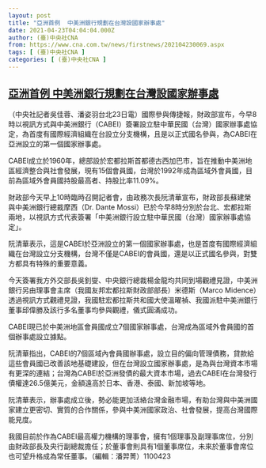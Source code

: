 ```yaml
---
layout: post
title: "亞洲首例  中美洲銀行規劃在台灣設國家辦事處"
date: 2021-04-23T04:04:04.000Z
author: (臺)中央社CNA
from: https://www.cna.com.tw/news/firstnews/202104230069.aspx
tags: [ (臺)中央社CNA ]
categories: [ (臺)中央社CNA ]
---
```

<!--1619150644000-->
[亞洲首例  中美洲銀行規劃在台灣設國家辦事處](https://www.cna.com.tw/news/firstnews/202104230069.aspx)
------

<div>
<div></div><div class="paragraph"><p>（中央社記者吳佳蓉、潘姿羽台北23日電）國際參與傳捷報，財政部宣布，今早8時以視訊方式與中美洲銀行（CABEI）簽署設立駐中華民國（台灣）國家辦事處協定，為首度有國際經濟組織在台設立分支機構，且是以正式國名參與，為CABEI在亞洲設立的第一個國家辦事處。</p><p>CABEI成立於1960年，總部設於宏都拉斯首都德古西加巴市，旨在推動中美洲地區經濟整合與社會發展，現有15個會員國，台灣於1992年成為區域外會員國，目前為區域外會員國持股最高者、持股比率11.09%。</p><p>財政部今天早上10時臨時召開記者會，由政務次長阮清華宣布，財政部長蘇建榮與中美洲銀行總裁摩西（Dr. Dante Mossi）已於今早8時分別於台北、宏都拉斯兩地，以視訊方式代表簽署「中美洲銀行設立駐中華民國（台灣）國家辦事處協定」。</p><p>阮清華表示，這是CABEI於亞洲設立的第一個國家辦事處，也是首度有國際經濟組織在台灣設立分支機構，台灣不僅是CABEI的會員國，還是以正式國名參與，對雙方都具有特殊的重要意義。</p><p>今天簽署我方外交部長吳釗燮、中央銀行總裁楊金龍均共同到場觀禮見證，中美洲銀行另由理事會主席（我國友邦宏都拉斯財政部部長）米德斯（Marco Midence）透過視訊方式觀禮見證，我國駐宏都拉斯共和國大使溫曜禎、我國派駐中美洲銀行董事邱偉勝及該行多名董事均參與觀禮，儀式圓滿成功。</p><p>CABEI現已於中美洲地區會員國成立7個國家辦事處，台灣成為區域外會員國的首個辦事處設立據點。</p><p>阮清華指出，CABEI的7個區域內會員國辦事處，設立目的偏向管理債務，貸款給這些會員國已改善該地基礎建設，但在台灣設立國家辦事處，是為與台灣資本市場有更深的連結；台灣為CABEI於亞洲發債的最大資本市場，過去CABEI在台灣發行債權達26.5億美元，金額遠高於日本、香港、泰國、新加坡等地。</p><p>阮清華表示，辦事處成立後，勢必能更加活絡台灣金融市場，有助台灣與中美洲國家建立更密切、實質的合作關係，參與中美洲國家政治、社會發展，提高台灣國際能見度。</p><p>我國目前於作為CABEI最高權力機構的理事會，擁有1個理事及副理事席位，分別由財政部長及央行副總裁擔任；於董事會則具有1個董事席位，未來於董事會席位也可望升格成為常任董事。（編輯：潘羿菁）1100423</p></div>
</div>
